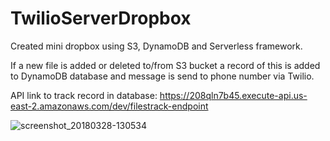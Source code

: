 # TwilioServerDropbox

Created mini dropbox using S3, DynamoDB and Serverless framework.

If a new file is added or deleted to/from S3 bucket a record of this is added to DynamoDB database and message is send to phone number via Twilio.

API link to track record in database: https://208qln7b45.execute-api.us-east-2.amazonaws.com/dev/filestrack-endpoint


![screenshot_20180328-130534](https://user-images.githubusercontent.com/24903839/38053908-339b0bde-328a-11e8-972e-97622cdd2f07.png)
